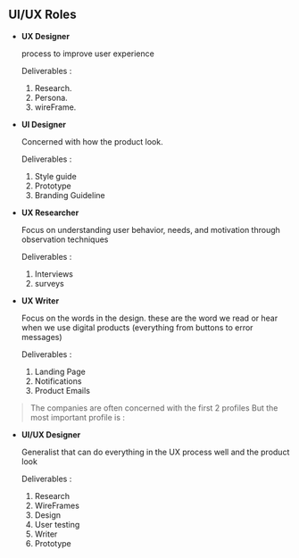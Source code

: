 
## UI/UX Roles 

 - **UX Designer**
 
   process to improve user experience 
   
   Deliverables : 
   
     1. Research. 
     2. Persona.
     3. wireFrame.
    
 - **UI Designer**
 
   Concerned with how the product look.
   
    Deliverables :
    
    1. Style guide 
    2. Prototype
    3. Branding Guideline


 - **UX Researcher**
 
     Focus on understanding user behavior, needs, and motivation through  observation techniques 
  
     Deliverables : 
   
   
      1. Interviews 
      2. surveys

 - **UX Writer**

      Focus on the words in the design. these are the word we read or hear when we use digital products (everything from buttons to error messages)


      Deliverables :  
      
      
  
      1. Landing Page
      2. Notifications
      3. Product Emails

> The companies are often concerned with the first 2 profiles But the most important profile is :




  - **UI/UX Designer**
  
    Generalist that can do everything in the UX process well and the product look 
    
 
      Deliverables : 
      
         
       1. Research
       2. WireFrames
       3. Design 
       4. User testing 
       5. Writer 
       6. Prototype 

         

